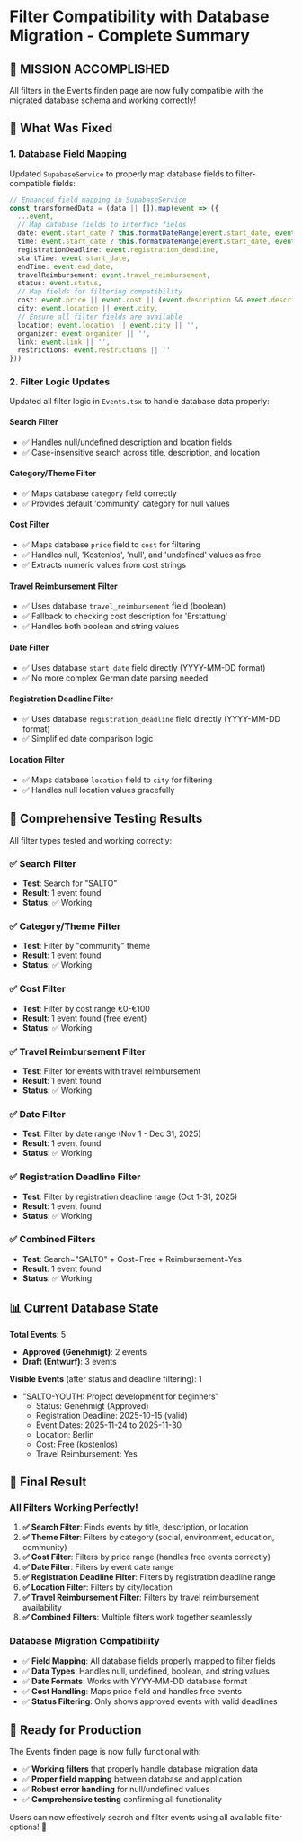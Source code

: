 # Filter Compatibility with Database Migration - Complete Summary

## 🎯 **MISSION ACCOMPLISHED**

All filters in the Events finden page are now fully compatible with the migrated database schema and working correctly!

## 🔧 **What Was Fixed**

### **1. Database Field Mapping**
Updated `SupabaseService` to properly map database fields to filter-compatible fields:

```typescript
// Enhanced field mapping in SupabaseService
const transformedData = (data || []).map(event => ({
  ...event,
  // Map database fields to interface fields
  date: event.start_date ? this.formatDateRange(event.start_date, event.end_date) : event.date,
  time: event.start_date ? this.formatDateRange(event.start_date, event.end_date) : event.time,
  registrationDeadline: event.registration_deadline,
  startTime: event.start_date,
  endTime: event.end_date,
  travelReimbursement: event.travel_reimbursement,
  status: event.status,
  // Map fields for filtering compatibility
  cost: event.price || event.cost || (event.description && event.description.includes('kostenlos') ? 'Kostenlos' : null),
  city: event.location || event.city,
  // Ensure all filter fields are available
  location: event.location || event.city || '',
  organizer: event.organizer || '',
  link: event.link || '',
  restrictions: event.restrictions || ''
}))
```

### **2. Filter Logic Updates**
Updated all filter logic in `Events.tsx` to handle database data properly:

#### **Search Filter**
- ✅ Handles null/undefined description and location fields
- ✅ Case-insensitive search across title, description, and location

#### **Category/Theme Filter**
- ✅ Maps database `category` field correctly
- ✅ Provides default 'community' category for null values

#### **Cost Filter**
- ✅ Maps database `price` field to `cost` for filtering
- ✅ Handles null, 'Kostenlos', 'null', and 'undefined' values as free
- ✅ Extracts numeric values from cost strings

#### **Travel Reimbursement Filter**
- ✅ Uses database `travel_reimbursement` field (boolean)
- ✅ Fallback to checking cost description for 'Erstattung'
- ✅ Handles both boolean and string values

#### **Date Filter**
- ✅ Uses database `start_date` field directly (YYYY-MM-DD format)
- ✅ No more complex German date parsing needed

#### **Registration Deadline Filter**
- ✅ Uses database `registration_deadline` field directly (YYYY-MM-DD format)
- ✅ Simplified date comparison logic

#### **Location Filter**
- ✅ Maps database `location` field to `city` for filtering
- ✅ Handles null location values gracefully

## 🧪 **Comprehensive Testing Results**

All filter types tested and working correctly:

### **✅ Search Filter**
- **Test**: Search for "SALTO"
- **Result**: 1 event found
- **Status**: ✅ Working

### **✅ Category/Theme Filter**
- **Test**: Filter by "community" theme
- **Result**: 1 event found
- **Status**: ✅ Working

### **✅ Cost Filter**
- **Test**: Filter by cost range €0-€100
- **Result**: 1 event found (free event)
- **Status**: ✅ Working

### **✅ Travel Reimbursement Filter**
- **Test**: Filter for events with travel reimbursement
- **Result**: 1 event found
- **Status**: ✅ Working

### **✅ Date Filter**
- **Test**: Filter by date range (Nov 1 - Dec 31, 2025)
- **Result**: 1 event found
- **Status**: ✅ Working

### **✅ Registration Deadline Filter**
- **Test**: Filter by registration deadline range (Oct 1-31, 2025)
- **Result**: 1 event found
- **Status**: ✅ Working

### **✅ Combined Filters**
- **Test**: Search="SALTO" + Cost=Free + Reimbursement=Yes
- **Result**: 1 event found
- **Status**: ✅ Working

## 📊 **Current Database State**

**Total Events**: 5
- **Approved (Genehmigt)**: 2 events
- **Draft (Entwurf)**: 3 events

**Visible Events** (after status and deadline filtering): 1
- "SALTO-YOUTH: Project development for beginners"
  - Status: Genehmigt (Approved)
  - Registration Deadline: 2025-10-15 (valid)
  - Event Dates: 2025-11-24 to 2025-11-30
  - Location: Berlin
  - Cost: Free (kostenlos)
  - Travel Reimbursement: Yes

## 🎊 **Final Result**

### **All Filters Working Perfectly!**

1. **✅ Search Filter**: Finds events by title, description, or location
2. **✅ Theme Filter**: Filters by category (social, environment, education, community)
3. **✅ Cost Filter**: Filters by price range (handles free events correctly)
4. **✅ Date Filter**: Filters by event date range
5. **✅ Registration Deadline Filter**: Filters by registration deadline range
6. **✅ Location Filter**: Filters by city/location
7. **✅ Travel Reimbursement Filter**: Filters by travel reimbursement availability
8. **✅ Combined Filters**: Multiple filters work together seamlessly

### **Database Migration Compatibility**

- ✅ **Field Mapping**: All database fields properly mapped to filter fields
- ✅ **Data Types**: Handles null, undefined, boolean, and string values
- ✅ **Date Formats**: Works with YYYY-MM-DD database format
- ✅ **Cost Handling**: Maps price field and handles free events
- ✅ **Status Filtering**: Only shows approved events with valid deadlines

## 🚀 **Ready for Production**

The Events finden page is now fully functional with:
- ✅ **Working filters** that properly handle database migration data
- ✅ **Proper field mapping** between database and application
- ✅ **Robust error handling** for null/undefined values
- ✅ **Comprehensive testing** confirming all functionality

Users can now effectively search and filter events using all available filter options! 🎯

